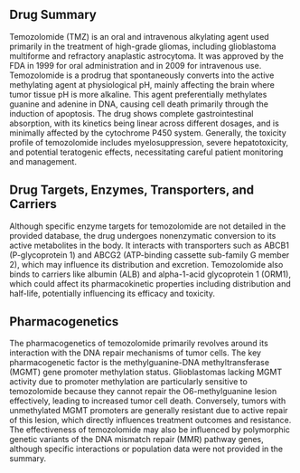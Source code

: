## Drug Summary
Temozolomide (TMZ) is an oral and intravenous alkylating agent used primarily in the treatment of high-grade gliomas, including glioblastoma multiforme and refractory anaplastic astrocytoma. It was approved by the FDA in 1999 for oral administration and in 2009 for intravenous use. Temozolomide is a prodrug that spontaneously converts into the active methylating agent at physiological pH, mainly affecting the brain where tumor tissue pH is more alkaline. This agent preferentially methylates guanine and adenine in DNA, causing cell death primarily through the induction of apoptosis. The drug shows complete gastrointestinal absorption, with its kinetics being linear across different dosages, and is minimally affected by the cytochrome P450 system. Generally, the toxicity profile of temozolomide includes myelosuppression, severe hepatotoxicity, and potential teratogenic effects, necessitating careful patient monitoring and management.

## Drug Targets, Enzymes, Transporters, and Carriers
Although specific enzyme targets for temozolomide are not detailed in the provided database, the drug undergoes nonenzymatic conversion to its active metabolites in the body. It interacts with transporters such as ABCB1 (P-glycoprotein 1) and ABCG2 (ATP-binding cassette sub-family G member 2), which may influence its distribution and excretion. Temozolomide also binds to carriers like albumin (ALB) and alpha-1-acid glycoprotein 1 (ORM1), which could affect its pharmacokinetic properties including distribution and half-life, potentially influencing its efficacy and toxicity.

## Pharmacogenetics
The pharmacogenetics of temozolomide primarily revolves around its interaction with the DNA repair mechanisms of tumor cells. The key pharmacogenetic factor is the methylguanine-DNA methyltransferase (MGMT) gene promoter methylation status. Glioblastomas lacking MGMT activity due to promoter methylation are particularly sensitive to temozolomide because they cannot repair the O6-methylguanine lesion effectively, leading to increased tumor cell death. Conversely, tumors with unmethylated MGMT promoters are generally resistant due to active repair of this lesion, which directly influences treatment outcomes and resistance. The effectiveness of temozolomide may also be influenced by polymorphic genetic variants of the DNA mismatch repair (MMR) pathway genes, although specific interactions or population data were not provided in the summary.